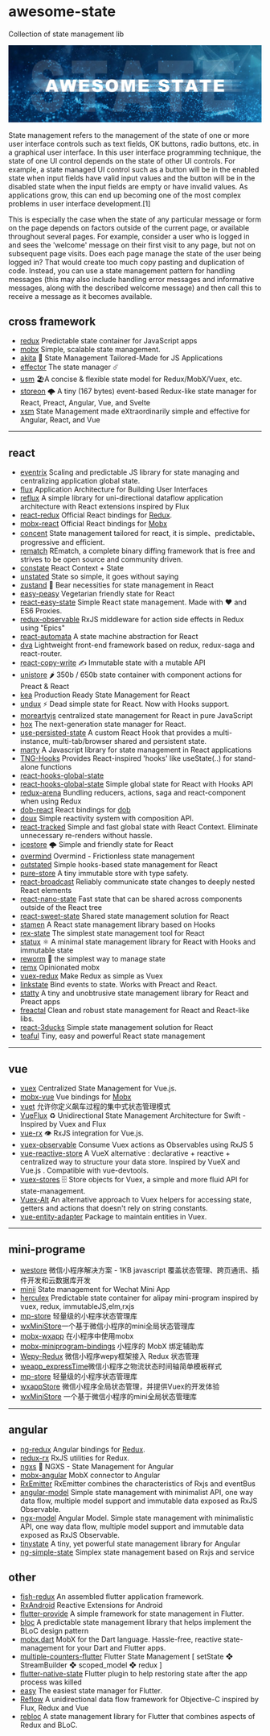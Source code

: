 # awesome-state

Collection of state management lib

![bg](https://raw.githubusercontent.com/fantasticsoul/assets/master/img/astate2.jpg)

State management refers to the management of the state of one or more user interface controls such as text fields, OK buttons, radio buttons, etc. in a graphical user interface. In this user interface programming technique, the state of one UI control depends on the state of other UI controls. For example, a state managed UI control such as a button will be in the enabled state when input fields have valid input values and the button will be in the disabled state when the input fields are empty or have invalid values. As applications grow, this can end up becoming one of the most complex problems in user interface development.[1]

This is especially the case when the state of any particular message or form on the page depends on factors outside of the current page, or available throughout several pages. For example, consider a user who is logged in and sees the 'welcome' message on their first visit to any page, but not on subsequent page visits. Does each page manage the state of the user being logged in? That would create too much copy pasting and duplication of code. Instead, you can use a state management pattern for handling messages (this may also include handling error messages and informative messages, along with the described welcome message) and then call this to receive a message as it becomes available.


## cross framework

- [redux](https://github.com/reduxjs/redux) Predictable state container for JavaScript apps
- [mobx](https://github.com/mobxjs/mobx) Simple, scalable state management.
- [akita](https://github.com/datorama/akita) 🚀 State Management Tailored-Made for JS Applications
- [effector](https://github.com/zerobias/effector) The state manager ☄️
- [usm](https://github.com/unadlib/usm) 🏖A concise & flexible state model for Redux/MobX/Vuex, etc.
- [storeon](https://github.com/storeon/storeon) 🌩 A tiny (167 bytes) event-based Redux-like state manager for React, Preact, Angular, Vue, and Svelte
- [xsm](https://github.com/peterluhub/xsm) State Management made eXtraordinarily simple and effective for Angular, React, and Vue
___
## react

- [eventrix](https://github.com/rstgroup/eventrix) Scaling and predictable JS library for state managing and centralizing application global state.
- [flux](https://github.com/facebook/flux) Application Architecture for Building User Interfaces
- [reflux](https://github.com/reflux/refluxjs) A simple library for uni-directional dataflow application architecture with React extensions inspired by Flux
- [react-redux](https://github.com/reduxjs/react-redux) Official React bindings for [Redux](https://github.com/reduxjs/redux).
- [mobx-react](https://github.com/mobxjs/mobx-react) Official React bindings for [Mobx](https://github.com/mobxjs/mobx)
- [concent](https://github.com/concentjs/concent) State management tailored for react, it is simple、predictable、progressive and efficient.
- [rematch](https://github.com/rematch/rematch) REmatch, a complete binary diffing framework that is free and strives to be open source and community driven.
- [constate](https://github.com/diegohaz/constate) React Context + State
- [unstated](https://github.com/jamiebuilds/unstated) State so simple, it goes without saying
- [zustand](https://github.com/react-spring/zustand) 🐻 Bear necessities for state management in React
- [easy-peasy](https://github.com/ctrlplusb/easy-peasy) Vegetarian friendly state for React
- [react-easy-state](https://github.com/RisingStack/react-easy-state) Simple React state management. Made with ❤️ and ES6 Proxies.
- [redux-observable](https://github.com/redux-observable/redux-observable) RxJS middleware for action side effects in Redux using "Epics"
- [react-automata](https://github.com/MicheleBertoli/react-automata) A state machine abstraction for React
- [dva](https://github.com/dvajs/dva) Lightweight front-end framework based on redux, redux-saga and react-router.
- [react-copy-write](https://github.com/aweary/react-copy-write) ✍️ Immutable state with a mutable API
- [unistore](https://github.com/developit/unistore) 🌶 350b / 650b state container with component actions for Preact & React
- [kea](https://github.com/keajs/kea) Production Ready State Management for React
- [undux](https://github.com/bcherny/undux) ⚡️ Dead simple state for React. Now with Hooks support.
- [moreartyjs](https://github.com/moreartyjs/moreartyjs) centralized state management for React in pure JavaScript
- [hox](https://github.com/umijs/hox) The next-generation state manager for React.
- [use-persisted-state](https://github.com/donavon/use-persisted-state) A custom React Hook that provides a multi-instance, multi-tab/browser shared and persistent state.
- [marty](https://github.com/martyjs/marty) A Javascript library for state management in React applications
- [TNG-Hooks](https://github.com/getify/TNG-Hooks) Provides React-inspired 'hooks' like useState(..) for stand-alone functions
- [react-hooks-global-state](https://github.com/dai-shi/react-hooks-global-state)
- [react-hooks-global-state](https://github.com/dai-shi/react-hooks-global-state) Simple global state for React with Hooks API
- [redux-arena](https://github.com/hapood/redux-arena) Bundling reducers, actions, saga and react-component when using Redux
- [dob-react](https://github.com/dobjs/dob-react) React bindings for [dob](https://github.com/dobjs/dob)
- [doux](https://github.com/yisar/doux) Simple reactivity system with composition API.
- [react-tracked](https://github.com/dai-shi/react-tracked) Simple and fast global state with React Context. Eliminate unnecessary re-renders without hassle.
- [icestore](https://github.com/ice-lab/icestore) 🌩 Simple and friendly state for React
- [overmind](https://github.com/cerebral/overmind) Overmind - Frictionless state management
- [outstated](https://github.com/yamalight/outstated) Simple hooks-based state management for React
- [pure-store](https://github.com/gunn/pure-store) A tiny immutable store with type safety.
- [react-broadcast](https://github.com/ReactTraining/react-broadcast) Reliably communicate state changes to deeply nested React elements
- [react-nano-state](https://github.com/kof/react-nano-state) Fast state that can be shared across components outside of the React tree
- [react-sweet-state](https://github.com/atlassian/react-sweet-state) Shared state management solution for React
- [stamen](https://github.com/forsigner/stamen) A React state management library based on Hooks
- [rex-state](https://github.com/daniakash/rex-state) The simplest state management tool for React
- [statux](https://github.com/franciscop/statux) ⚛️ A minimal state management library for React with Hooks and immutable state
- [reworm](https://github.com/pedronauck/reworm) 🍫 the simplest way to manage state
- [remx](https://github.com/wix/remx) Opinionated mobx
- [vuex-redux](https://github.com/qinjialei24/vuex-redux) Make Redux as simple as Vuex
- [linkstate](https://github.com/developit/linkstate) Bind events to state. Works with Preact and React.
- [statty](https://github.com/vesparny/statty) A tiny and unobtrusive state management library for React and Preact apps
- [freactal](https://github.com/FormidableLabs/freactal) Clean and robust state management for React and React-like libs.
- [react-3ducks](https://github.com/smakazmi/react-3ducks) Simple state management solution for React
- [teaful](https://github.com/teafuljs/teaful) Tiny, easy and powerful React state management

___
## vue

- [vuex](https://github.com/vuejs/vuex) Centralized State Management for Vue.js.
- [mobx-vue](https://github.com/mobxjs/mobx-vue) Vue bindings for [Mobx](https://github.com/mobxjs/mobx)
- [vuet](https://github.com/medatc/vuet) 允许你定义飙车过程的集中式状态管理模式
- [VueFlux](https://github.com/ra1028/VueFlux) ♻️ Unidirectional State Management Architecture for Swift - Inspired by Vuex and Flux
- [vue-rx](https://github.com/vuejs/vue-rx) 👁️ RxJS integration for Vue.js.
- [vuex-observable](https://github.com/vuejs/vuex-observable) Consume Vuex actions as Observables using RxJS 5
- [vue-reactive-store](https://github.com/mdartic/vue-reactive-store) A VueX alternative : declarative + reactive + centralized way to structure your data store. Inspired by VueX and Vue.js . Compatible with vue-devtools.
- [vuex-stores](https://github.com/ElMassimo/vuex-stores) 🗄 Store objects for Vuex, a simple and more fluid API for state-management.
- [Vuex-Alt](https://github.com/ejfrancis/Vuex-Alt) An alternative approach to Vuex helpers for accessing state, getters and actions that doesn't rely on string constants.
- [vue-entity-adapter](https://github.com/imanubhardwaj/vue-entity-adapter) Package to maintain entities in Vuex.

___
## mini-programe

- [westore](https://github.com/Tencent/westore) 微信小程序解决方案 - 1KB javascript 覆盖状态管理、跨页通讯、插件开发和云数据库开发
- [minii](https://github.com/wwayne/minii) State management for Wechat Mini App
- [herculex](https://github.com/herculesJS/herculex) Predictable state container for alipay mini-program inspired by vuex, redux, immutableJS,elm,rxjs
- [mp-store](https://github.com/imtaotao/mp-store) 轻量级的小程序状态管理库
- [wxMiniStore](https://github.com/xiaoyao96/wxMiniStore)一个基于微信小程序的mini全局状态管理库
- [mobx-wxapp](https://github.com/b5156/mobx-wxapp) 在小程序中使用mobx
- [mobx-miniprogram-bindings](https://github.com/wechat-miniprogram/mobx-miniprogram-bindings) 小程序的 MobX 绑定辅助库
- [Wepy-Redux](https://github.com/Chris-wei/Wepy-Redux) 微信小程序wepy框架接入 Redux 状态管理
- [weapp_expressTime](https://github.com/super456/weapp_expressTime)微信小程序之物流状态时间轴简单模板样式
- [mp-store](https://github.com/imtaotao/mp-store) 轻量级的小程序状态管理库
- [wxappStore](https://github.com/SBDavid/wxappStore) 微信小程序全局状态管理，并提供Vuex的开发体验
- [wxMiniStore](https://github.com/xiaoyao96/wxMiniStore) 一个基于微信小程序的mini全局状态管理库

___
## angular

- [ng-redux](https://github.com/angular-redux/ng-redux) Angular bindings for [Redux](https://github.com/reduxjs/redux).
- [redux-rx](https://github.com/acdlite/redux-rx) RxJS utilities for Redux.
- [ngxs](https://github.com/ngxs/store) 🚀 NGXS - State Management for Angular
- [mobx-angular](https://github.com/mobxjs/mobx-angular) MobX connector to Angular
- [RxEmitter](https://github.com/drawcall/RxEmitter) RxEmitter combines the characteristics of Rxjs and eventBus
- [angular-model](https://github.com/angular-extensions/model) Simple state management with minimalist API, one way data flow, multiple model support and immutable data exposed as RxJS Observable.
- [ngx-model](https://github.com/tomastrajan/ngx-model) Angular Model. Simple state management with minimalistic API, one way data flow, multiple model support and immutable data exposed as RxJS Observable.
- [tinystate](https://github.com/SebastianM/tinystate) A tiny, yet powerful state management library for Angular
- [ng-simple-state](https://www.npmjs.com/package/ng-simple-state) Simplex state management based on Rxjs and service

## other

- [fish-redux](https://github.com/alibaba/fish-redux) An assembled flutter application framework.
- [RxAndroid](https://github.com/ReactiveX/RxAndroid) Reactive Extensions for Android
- [flutter-provide](https://github.com/google/flutter-provide) A simple framework for state management in Flutter.
- [bloc](https://github.com/felangel/bloc) A predictable state management library that helps implement the BLoC design pattern
- [mobx.dart](https://github.com/mobxjs/mobx.dart) MobX for the Dart language. Hassle-free, reactive state-management for your Dart and Flutter apps.
- [multiple-counters-flutter](https://github.com/bizz84/multiple-counters-flutter) Flutter State Management [ setState ❖ StreamBuilder ❖ scoped_model ❖ redux ]
- [flutter-native-state](https://github.com/littlerobots/flutter-native-state) Flutter plugin to help restoring state after the app process was killed
- [easy](https://github.com/jonataslaw/easy) The easiest state manager for Flutter.
- [Reflow](https://github.com/Zepo/Reflow) A unidirectional data flow framework for Objective-C inspired by Flux, Redux and Vue
- [rebloc](https://github.com/RedBrogdon/rebloc) A state management library for Flutter that combines aspects of Redux and BLoC.
